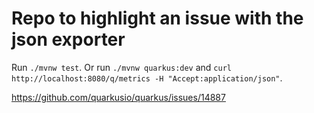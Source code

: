 # Repo to highlight an issue with the json exporter 

Run `./mvnw test`. 
Or run `./mvnw quarkus:dev` and `curl http://localhost:8080/q/metrics -H "Accept:application/json"`.

https://github.com/quarkusio/quarkus/issues/14887
